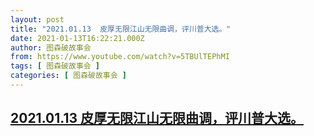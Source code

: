 ```yaml
---
layout: post
title: "2021.01.13  皮厚无限江山无限曲调，评川普大选。"
date: 2021-01-13T16:22:21.000Z
author: 图森破故事会
from: https://www.youtube.com/watch?v=5TBUlTEPhMI
tags: [ 图森破故事会 ]
categories: [ 图森破故事会 ]
---
```

<!--1610554941000-->
[2021.01.13  皮厚无限江山无限曲调，评川普大选。](https://www.youtube.com/watch?v=5TBUlTEPhMI)
------

<div>

</div>
